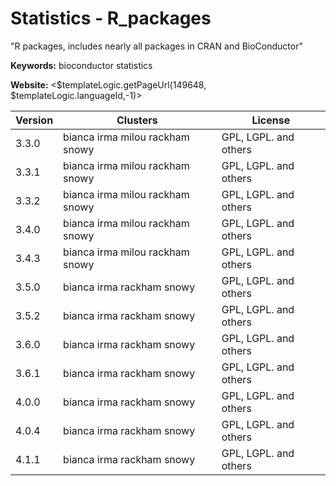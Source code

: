 # Statistics - R_packages

"R packages, includes nearly all packages in CRAN and BioConductor"

**Keywords:** bioconductor statistics

**Website:** <$templateLogic.getPageUrl(149648, $templateLogic.languageId,-1)>

| Version | Clusters | License |
| ------- | -------- | ------- |
| 3.3.0 | bianca irma milou rackham snowy | GPL, LGPL. and others |
| 3.3.1 | bianca irma milou rackham snowy | GPL, LGPL. and others |
| 3.3.2 | bianca irma milou rackham snowy | GPL, LGPL. and others |
| 3.4.0 | bianca irma milou rackham snowy | GPL, LGPL. and others |
| 3.4.3 | bianca irma milou rackham snowy | GPL, LGPL. and others |
| 3.5.0 | bianca irma rackham snowy | GPL, LGPL. and others |
| 3.5.2 | bianca irma rackham snowy | GPL, LGPL. and others |
| 3.6.0 | bianca irma rackham snowy | GPL, LGPL. and others |
| 3.6.1 | bianca irma rackham snowy | GPL, LGPL. and others |
| 4.0.0 | bianca irma rackham snowy | GPL, LGPL. and others |
| 4.0.4 | bianca irma rackham snowy | GPL, LGPL. and others |
| 4.1.1 | bianca irma rackham snowy | GPL, LGPL. and others |
